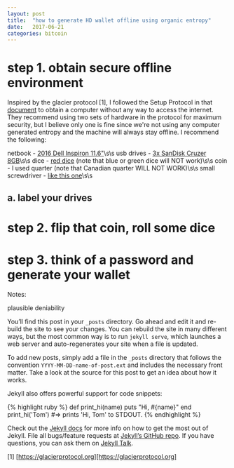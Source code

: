 ```yaml
---
layout: post
title:  "how to generate HD wallet offline using organic entropy"
date:   2017-06-21
categories: bitcoin
---
```


# step 1. obtain secure offline environment

Inspired by the glacier protocol \[1\], I followed the Setup Protocol in that [document][glacier] to obtain a computer without any way to access the internet. They recommend using two sets of hardware in the protocol for maximum security, but I believe only one is fine since we're not using any computer generated entropy and the machine will always stay offline. I recommend the following:

netbook - [2016 Dell Inspiron 11.6"][dell]\s\s
usb drives - [3x SanDisk Cruzer 8GB][usb]\s\s
dice - [red dice][dice] (note that blue or green dice will NOT work)\s\s
coin - I used quarter (note that Canadian quarter WILL NOT WORK)\s\s
small screwdriver - [like this one][screwdriver]\s\s


## a. label your drives





# step 2. flip that coin, roll some dice


# step 3. think of a password and generate your wallet


Notes:


plausible deniability

You’ll find this post in your `_posts` directory. Go ahead and edit it and re-build the site to see your changes. You can rebuild the site in many different ways, but the most common way is to run `jekyll serve`, which launches a web server and auto-regenerates your site when a file is updated.

To add new posts, simply add a file in the `_posts` directory that follows the convention `YYYY-MM-DD-name-of-post.ext` and includes the necessary front matter. Take a look at the source for this post to get an idea about how it works.

Jekyll also offers powerful support for code snippets:

{% highlight ruby %}
def print_hi(name)
  puts "Hi, #{name}"
end
print_hi('Tom')
#=> prints 'Hi, Tom' to STDOUT.
{% endhighlight %}

Check out the [Jekyll docs][jekyll-docs] for more info on how to get the most out of Jekyll. File all bugs/feature requests at [Jekyll’s GitHub repo][jekyll-gh]. If you have questions, you can ask them on [Jekyll Talk][jekyll-talk].

\[1\] [https://glacierprotocol.org][https://glacierprotocol.org]

[jekyll-docs]: https://jekyllrb.com/docs/home
[jekyll-gh]:   https://github.com/jekyll/jekyll
[jekyll-talk]: https://talk.jekyllrb.com/
[glacier]: https://github.com/apples0/blog/raw/master/Glacier.pdf
[dell]: https://www.amazon.com/Dell-Inspiron-Celeron-Processor-Windows/dp/B01H7Q4LG8/ref=sr_1_14?s=pc&ie=UTF8&qid=1471767727&sr=1-14&keywords=inspiron&refinements=p_85%3A2470955011
[usb]: https://www.amazon.com/SanDisk-Cruzer-Frustration-Free-Packaging-SDCZ36-008G-AFFP2/dp/B00E9W1UKY/ref=sr_1_7?ie=UTF8&qid=1485220606&sr=8-7&keywords=2GB+USB+drive
[dice]: https://www.amazon.com/Trademark-Poker-Grade-Serialized-Casino/dp/B00157YFJE/ref=sr_1_1?ie=UTF8&qid=1473894884&sr=8-1&keywords=casino+dice
[screwdriver]: https://www.amazon.com/TEKTON-2977-Phillips-Precision-Screwdriver/dp/B008TM1910/ref=sr_1_2?s=hi&ie=UTF8&qid=1476232469&sr=1-2&keywords=%2300+screwdriver
